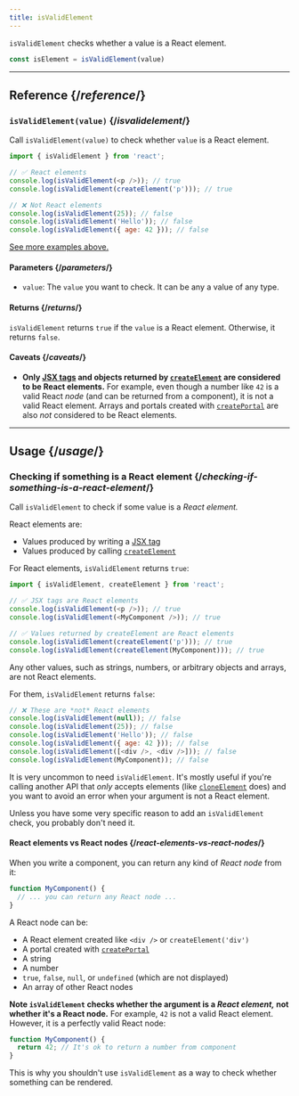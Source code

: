 ```yaml
---
title: isValidElement
---
```


<Intro>

`isValidElement` checks whether a value is a React element.

```js
const isElement = isValidElement(value)
```

</Intro>

<InlineToc />

---

## Reference {/*reference*/}

### `isValidElement(value)` {/*isvalidelement*/}

Call `isValidElement(value)` to check whether `value` is a React element.

```js
import { isValidElement } from 'react';

// ✅ React elements
console.log(isValidElement(<p />)); // true
console.log(isValidElement(createElement('p'))); // true

// ❌ Not React elements
console.log(isValidElement(25)); // false
console.log(isValidElement('Hello')); // false
console.log(isValidElement({ age: 42 })); // false
```

[See more examples above.](#usage)

#### Parameters {/*parameters*/}

* `value`: The `value` you want to check. It can be any a value of any type.

#### Returns {/*returns*/}

`isValidElement` returns `true` if the `value` is a React element. Otherwise, it returns `false`.

#### Caveats {/*caveats*/}

* **Only [JSX tags](/learn/writing-markup-with-jsx) and objects returned by [`createElement`](/apis/react/createElement) are considered to be React elements.** For example, even though a number like `42` is a valid React *node* (and can be returned from a component), it is not a valid React element. Arrays and portals created with [`createPortal`](/apis/react-dom/createPortal) are also *not* considered to be React elements.

---

## Usage {/*usage*/}

### Checking if something is a React element {/*checking-if-something-is-a-react-element*/}

Call `isValidElement` to check if some value is a *React element.*

React elements are:

- Values produced by writing a [JSX tag](/learn/writing-markup-with-jsx)
- Values produced by calling [`createElement`](/apis/react/createElement)

For React elements, `isValidElement` returns `true`:

```js
import { isValidElement, createElement } from 'react';

// ✅ JSX tags are React elements
console.log(isValidElement(<p />)); // true
console.log(isValidElement(<MyComponent />)); // true

// ✅ Values returned by createElement are React elements
console.log(isValidElement(createElement('p'))); // true
console.log(isValidElement(createElement(MyComponent))); // true
```

Any other values, such as strings, numbers, or arbitrary objects and arrays, are not React elements.

For them, `isValidElement` returns `false`:

```js
// ❌ These are *not* React elements
console.log(isValidElement(null)); // false
console.log(isValidElement(25)); // false
console.log(isValidElement('Hello')); // false
console.log(isValidElement({ age: 42 })); // false
console.log(isValidElement([<div />, <div />])); // false
console.log(isValidElement(MyComponent)); // false
```

It is very uncommon to need `isValidElement`. It's mostly useful if you're calling another API that *only* accepts elements (like [`cloneElement`](/apis/react/cloneElement) does) and you want to avoid an error when your argument is not a React element.

Unless you have some very specific reason to add an `isValidElement` check, you probably don't need it.

<DeepDive>

#### React elements vs React nodes {/*react-elements-vs-react-nodes*/}

When you write a component, you can return any kind of *React node* from it:

```js
function MyComponent() {
  // ... you can return any React node ...
}
```

A React node can be:

- A React element created like `<div />` or `createElement('div')`
- A portal created with [`createPortal`](/apis/react-dom/createPortal)
- A string
- A number
- `true`, `false`, `null`, or `undefined` (which are not displayed)
- An array of other React nodes

**Note `isValidElement` checks whether the argument is a *React element,* not whether it's a React node.** For example, `42` is not a valid React element. However, it is a perfectly valid React node:

```js
function MyComponent() {
  return 42; // It's ok to return a number from component
}
```

This is why you shouldn't use `isValidElement` as a way to check whether something can be rendered.

</DeepDive>
